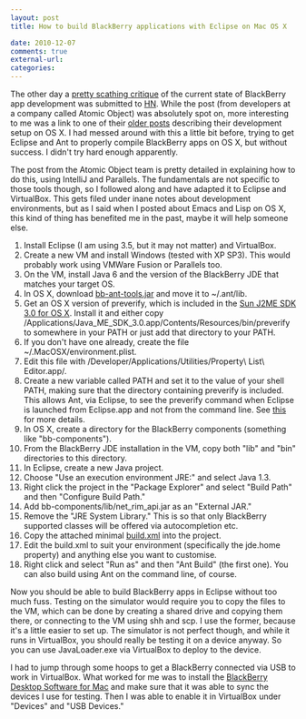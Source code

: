```yaml
---
layout: post
title: How to build BlackBerry applications with Eclipse on Mac OS X

date: 2010-12-07
comments: true
external-url:
categories:
---
```



The other day a [pretty scathing
critique](http://spin.atomicobject.com/2010/11/22/the-cost-of-building-blackberry-apps)
of the current state of BlackBerry app development was submitted to
[HN](http://news.ycombinator.com/item?id=1959433). While the post (from
developers at a company called Atomic Object) was absolutely spot on,
more interesting to me was a link to one of their [older
posts](https://spin.atomicobject.com/2010/11/04/our-blackberry-development-environment)
describing their development setup on OS X. I had messed around with
this a little bit before, trying to get Eclipse and Ant to properly
compile BlackBerry apps on OS X, but without success. I didn't try hard
enough apparently.

The post from the Atomic Object team is pretty detailed in explaining
how to do this, using IntelliJ and Parallels. The fundamentals are not
specific to those tools though, so I followed along and have adapted it
to Eclipse and VirtualBox. This gets filed under inane notes about
development environments, but as I said when I posted about Emacs and
Lisp on OS X, this kind of thing has benefited me in the past, maybe it
will help someone else.

1.  Install Eclipse (I am using 3.5, but it may not matter) and
    VirtualBox.
2.  Create a new VM and install Windows (tested with XP SP3). This would
    probably work using VMWare Fusion or Parallels too.
3.  On the VM, install Java 6 and the version of the BlackBerry JDE that
    matches your target OS.
4.  In OS X, download
    [bb-ant-tools.jar](http://bb-ant-tools.sourceforge.net/) and move it
    to \~/.ant/lib.
5.  Get an OS X version of preverify, which is included in the [Sun J2ME
    SDK 3.0 for OS
    X](http://www.oracle.com/technetwork/java/javame/downloads/sdk30-jsp-139759.html).
    Install it and either copy
    /Applications/Java\_ME\_SDK\_3.0.app/Contents/Resources/bin/preverify
    to somewhere in your PATH or just add that directory to your PATH.
6.  If you don't have one already, create the file
    \~/.MacOSX/environment.plist.
7.  Edit this file with /Developer/Applications/Utilities/Property\\
    List\\ Editor.app/.
8.  Create a new variable called PATH and set it to the value of your
    shell PATH, making sure that the directory containing preverify is
    included. This allows Ant, via Eclipse, to see the preverify command
    when Eclipse is launched from Eclipse.app and not from the command
    line. See
    [this](http://developer.apple.com/library/mac/#documentation/MacOSX/Conceptual/BPRuntimeConfig/Articles/EnvironmentVars.html#//apple_ref/doc/uid/20002093-113982)
    for more details.
9.  In OS X, create a directory for the BlackBerry components (something
    like "bb-components").
10. From the BlackBerry JDE installation in the VM, copy both "lib" and
    "bin" directories to this directory.
11. In Eclipse, create a new Java project.
12. Choose "Use an execution environment JRE:" and select Java 1.3.
13. Right click the project in the "Package Explorer" and select "Build
    Path" and then "Configure Build Path."
14. Add bb-components/lib/net\_rim\_api.jar as an "External JAR."
15. Remove the "JRE System Library." This is so that only BlackBerry
    supported classes will be offered via autocompletion etc.
16. Copy the attached minimal
    [build.xml](https://gist.github.com/727661) into the project.
17. Edit the build.xml to suit your environment (specifically the
    jde.home property) and anything else you want to customise.
18. Right click and select "Run as" and then "Ant Build" (the first
    one). You can also build using Ant on the command line, of course.

Now you should be able to build BlackBerry apps in Eclipse without too
much fuss. Testing on the simulator would require you to copy the files
to the VM, which can be done by creating a shared drive and copying them
there, or connecting to the VM using shh and scp. I use the former,
because it's a little easier to set up. The simulator is not perfect
though, and while it runs in VirtualBox, you should really be testing it
on a device anyway. So you can use JavaLoader.exe via VirtualBox to
deploy to the device.

I had to jump through some hoops to get a BlackBerry connected via USB
to work in VirtualBox. What worked for me was to install the [BlackBerry
Desktop Software for
Mac](http://us.blackberry.com/apps-software/desktop/desktop_mac.jsp) and
make sure that it was able to sync the devices I use for testing. Then I
was able to enable it in VirtualBox under "Devices" and "USB Devices."
